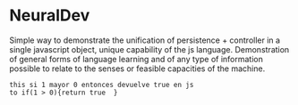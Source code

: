 # NeuralDev

Simple way to demonstrate the unification of persistence + controller in a single javascript object, unique capability of the js language.
Demonstration of general forms of language learning and of any type of information possible to relate to the senses or feasible capacities of the machine.

```
this si 1 mayor 0 entonces devuelve true en js
to if(1 > 0){return true  }
```
